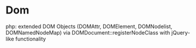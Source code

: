Dom
===

php: extended DOM Objects (DOMAttr, DOMElement, DOMNodelist, DOMNamedNodeMap) via DOMDocument::registerNodeClass with jQuery-like functionality
